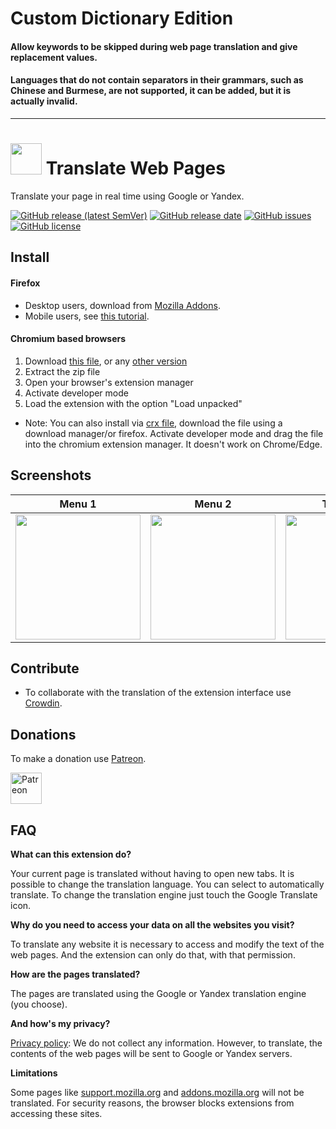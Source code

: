 # Custom Dictionary Edition

#### Allow keywords to be skipped during web page translation and give replacement values.
#### Languages that do not contain separators in their grammars, such as Chinese and Burmese, are not supported, it can be added, but it is actually invalid.

---

# <img src="https://github.com/FilipePS/Traduzir-paginas-web/blob/master/icons/icon-128.png" height="50"> Translate Web Pages

Translate your page in real time using Google or Yandex.

[![GitHub release (latest SemVer)](https://img.shields.io/github/v/release/FilipePS/Traduzir-paginas-web?label=latest%20version&sort=semver)](https://github.com/FilipePS/Traduzir-paginas-web/releases)
[![GitHub release date](https://img.shields.io/github/release-date/FilipePS/Traduzir-paginas-web?labely)](https://github.com/FilipePS/Traduzir-paginas-web/latest)
[![GitHub issues](https://img.shields.io/github/issues/FilipePS/Traduzir-paginas-web?color=red)](https://github.com/FilipePS/Traduzir-paginas-web/issues)
[![GitHub license](https://img.shields.io/github/license/FilipePS/Traduzir-paginas-web?color=lightgrey)](https://github.com/FilipePS/Traduzir-paginas-web/blob/master/LICENSE)

## Install

#### Firefox
- Desktop users, download from [Mozilla Addons](https://addons.mozilla.org/firefox/addon/traduzir-paginas-web/).
- Mobile users, see [this tutorial](https://www.ghacks.net/2020/10/01/you-can-now-install-any-add-on-in-firefox-nightly-for-android-but-it-is-complicated/).

#### Chromium based browsers

1. Download [this file](https://github.com/FilipePS/Traduzir-paginas-web/releases/download/v9.6/TWP.9.6.Chromium.zip), or any [other version](https://github.com/FilipePS/Traduzir-paginas-web/releases)
2. Extract the zip file
3. Open your browser's extension manager
4. Activate developer mode
5. Load the extension with the option "Load unpacked"
- Note: You can also install via [crx file](https://github.com/FilipePS/Traduzir-paginas-web/releases/download/v9.6/TWP.9.6.crx), download the file using a download manager/or firefox. Activate developer mode and drag the file into the chromium extension manager. It doesn't work on Chrome/Edge.

## Screenshots
| Menu 1 | Menu 2 | Translated |
| :--: | :--: | :--: |
| <img src="https://addons.mozilla.org/user-media/previews/full/258/258434.png" height="200"> | <img src="https://addons.mozilla.org/user-media/previews/full/258/258435.png" height="200"> | <img src="https://addons.mozilla.org/user-media/previews/full/258/258436.png" height="200"> |

## Contribute

- To collaborate with the translation of the extension interface use [Crowdin](https://crowdin.com/project/translate-web-pages).

## Donations

To make a donation use [Patreon](https://www.patreon.com/filipeps).

[<img src="https://github.com/FilipePS/Traduzir-paginas-web/blob/master/icons/patreon.png" alt="Patreon" height="50">](https://www.patreon.com/filipeps)

## FAQ

**What can this extension do?**

Your current page is translated without having to open new tabs.
It is possible to change the translation language.
You can select to automatically translate.
To change the translation engine just touch the Google Translate icon. 

**Why do you need to access your data on all the websites you visit?**

To translate any website it is necessary to access and modify the text of the web pages. And the extension can only do that, with that permission.

**How are the pages translated?**

The pages are translated using the Google or Yandex translation engine (you choose).

**And how's my privacy?**

[Privacy policy](https://addons.mozilla.org/addon/traduzir-paginas-web/privacy/): We do not collect any information. However, to translate, the contents of the web pages will be sent to Google or Yandex servers.

**Limitations**

Some pages like [support.mozilla.org](https://support.mozilla.org/) and [addons.mozilla.org](http://addons.mozilla.org/) will not be translated. For security reasons, the browser blocks extensions from accessing these sites.
